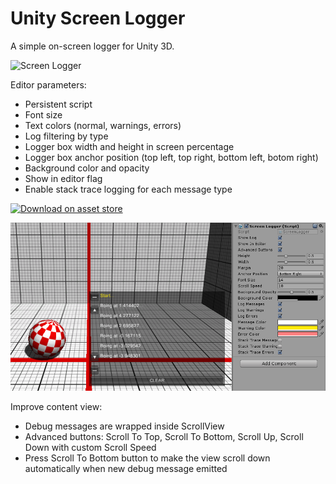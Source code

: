 # Unity Screen Logger
A simple on-screen logger for Unity 3D.

![Screen Logger](https://raw.githubusercontent.com/gportelli/UnityScreenLogger/master/imgs/screen-logger.png)

Editor parameters:
- Persistent script
- Font size
- Text colors (normal, warnings, errors)
- Log filtering by type
- Logger box width and height in screen percentage
- Logger box anchor position (top left, top right, bottom left, botom right)
- Background color and opacity
- Show in editor flag
- Enable stack trace logging for each message type

[![Download on asset store](https://raw.githubusercontent.com/gportelli/UnityScreenLogger/master/imgs/asset-store.png)](https://www.assetstore.unity3d.com/en/#!/content/49114)

![Improve functions](https://raw.githubusercontent.com/laicasaane/UnityScreenLogger/master/imgs/advanced-buttons.png)

Improve content view:
- Debug messages are wrapped inside ScrollView
- Advanced buttons: Scroll To Top, Scroll To Bottom, Scroll Up, Scroll Down with custom Scroll Speed
- Press Scroll To Bottom button to make the view scroll down automatically when new debug message emitted